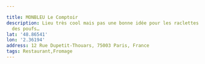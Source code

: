 ```yaml
---

title: MONBLEU Le Comptoir
description: Lieu très cool mais pas une bonne idée pour les raclettes. On mange sur
  des poufs…
lat: '48.86541'
lon: '2.36194'
address: 12 Rue Dupetit-Thouars, 75003 Paris, France
tags: Restaurant,Fromage
---
```

